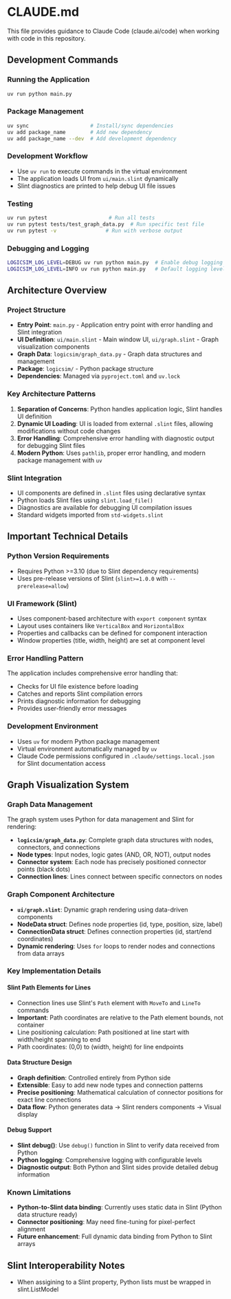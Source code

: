 # CLAUDE.md

This file provides guidance to Claude Code (claude.ai/code) when working with code in this repository.

## Development Commands

### Running the Application
```bash
uv run python main.py
```

### Package Management
```bash
uv sync                    # Install/sync dependencies
uv add package_name        # Add new dependency
uv add package_name --dev  # Add development dependency
```

### Development Workflow
- Use `uv run` to execute commands in the virtual environment
- The application loads UI from `ui/main.slint` dynamically
- Slint diagnostics are printed to help debug UI file issues

### Testing
```bash
uv run pytest                    # Run all tests
uv run pytest tests/test_graph_data.py  # Run specific test file
uv run pytest -v                # Run with verbose output
```

### Debugging and Logging
```bash
LOGICSIM_LOG_LEVEL=DEBUG uv run python main.py  # Enable debug logging
LOGICSIM_LOG_LEVEL=INFO uv run python main.py   # Default logging level
```

## Architecture Overview

### Project Structure
- **Entry Point**: `main.py` - Application entry point with error handling and Slint integration
- **UI Definition**: `ui/main.slint` - Main window UI, `ui/graph.slint` - Graph visualization components
- **Graph Data**: `logicsim/graph_data.py` - Graph data structures and management
- **Package**: `logicsim/` - Python package structure
- **Dependencies**: Managed via `pyproject.toml` and `uv.lock`

### Key Architecture Patterns

1. **Separation of Concerns**: Python handles application logic, Slint handles UI definition
2. **Dynamic UI Loading**: UI is loaded from external `.slint` files, allowing modifications without code changes
3. **Error Handling**: Comprehensive error handling with diagnostic output for debugging Slint files
4. **Modern Python**: Uses `pathlib`, proper error handling, and modern package management with `uv`

### Slint Integration
- UI components are defined in `.slint` files using declarative syntax
- Python loads Slint files using `slint.load_file()`
- Diagnostics are available for debugging UI compilation issues
- Standard widgets imported from `std-widgets.slint`

## Important Technical Details

### Python Version Requirements
- Requires Python >=3.10 (due to Slint dependency requirements)
- Uses pre-release versions of Slint (`slint>=1.0.0` with `--prerelease=allow`)

### UI Framework (Slint)
- Uses component-based architecture with `export component` syntax
- Layout uses containers like `VerticalBox` and `HorizontalBox`
- Properties and callbacks can be defined for component interaction
- Window properties (title, width, height) are set at component level

### Error Handling Pattern
The application includes comprehensive error handling that:
- Checks for UI file existence before loading
- Catches and reports Slint compilation errors
- Prints diagnostic information for debugging
- Provides user-friendly error messages

### Development Environment
- Uses `uv` for modern Python package management
- Virtual environment automatically managed by `uv`
- Claude Code permissions configured in `.claude/settings.local.json` for Slint documentation access

## Graph Visualization System

### Graph Data Management
The graph system uses Python for data management and Slint for rendering:

- **`logicsim/graph_data.py`**: Complete graph data structures with nodes, connectors, and connections
- **Node types**: Input nodes, logic gates (AND, OR, NOT), output nodes
- **Connector system**: Each node has precisely positioned connector points (black dots)
- **Connection lines**: Lines connect between specific connectors on nodes

### Graph Component Architecture
- **`ui/graph.slint`**: Dynamic graph rendering using data-driven components
- **NodeData struct**: Defines node properties (id, type, position, size, label)
- **ConnectionData struct**: Defines connection properties (id, start/end coordinates)
- **Dynamic rendering**: Uses `for` loops to render nodes and connections from data arrays

### Key Implementation Details

#### Slint Path Elements for Lines
- Connection lines use Slint's `Path` element with `MoveTo` and `LineTo` commands
- **Important**: Path coordinates are relative to the Path element bounds, not container
- Line positioning calculation: Path positioned at line start with width/height spanning to end
- Path coordinates: (0,0) to (width, height) for line endpoints

#### Data Structure Design
- **Graph definition**: Controlled entirely from Python side
- **Extensible**: Easy to add new node types and connection patterns
- **Precise positioning**: Mathematical calculation of connector positions for exact line connections
- **Data flow**: Python generates data → Slint renders components → Visual display

#### Debug Support
- **Slint debug()**: Use `debug()` function in Slint to verify data received from Python
- **Python logging**: Comprehensive logging with configurable levels
- **Diagnostic output**: Both Python and Slint sides provide detailed debug information

### Known Limitations
- **Python-to-Slint data binding**: Currently uses static data in Slint (Python data structure ready)
- **Connector positioning**: May need fine-tuning for pixel-perfect alignment
- **Future enhancement**: Full dynamic data binding from Python to Slint arrays

## Slint Interoperability Notes
- When assigining to a Slint property, Python lists must be wrapped in slint.ListModel